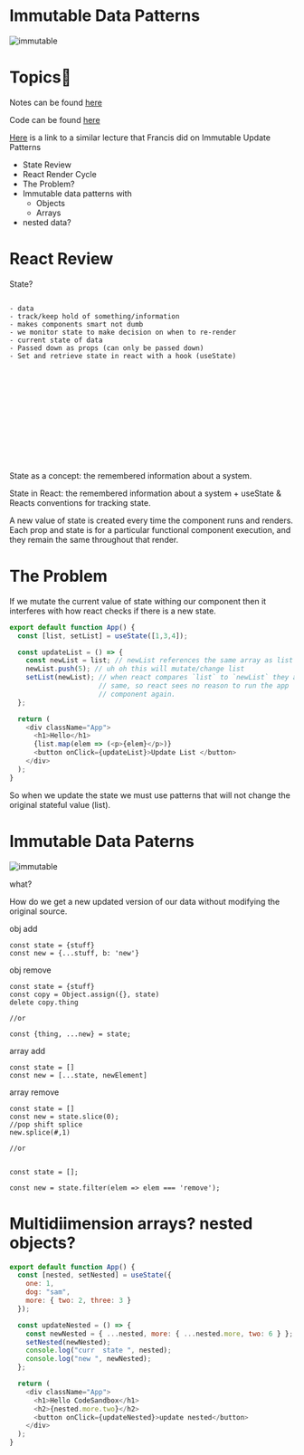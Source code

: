 
# Immutable Data Patterns

![immutable](https://raw.githubusercontent.com/tborsa/lectures/master/week7/day2/assets/tablet.jpg)


# Topics📢

Notes can be found [here](https://github.com/tborsa/lectures/tree/master/week7/day2)

Code can be found [here](https://github.com/tborsa/react-week-playground)

[Here](https://www.youtube.com/watch?v=4gzOQ-s7Sfs&feature=youtu.be) is a link to a similar lecture that Francis did on Immutable Update Patterns 

- State Review
- React Render Cycle
- The Problem?
- Immutable data patterns with
  - Objects 
  - Arrays
- nested data?


# React Review

State?

```

- data
- track/keep hold of something/information
- makes components smart not dumb
- we monitor state to make decision on when to re-render
- current state of data
- Passed down as props (can only be passed down)
- Set and retrieve state in react with a hook (useState)














```

State as a concept: the remembered information about a system.

State in React: the remembered information about a system + useState & Reacts conventions for tracking state. 

A new value of state is created every time the component runs and renders.
Each prop and state is for a particular functional component execution, and they remain the same throughout that render. 

# The Problem

If we mutate the current value of state withing our component then it interferes with how react checks if there is a new state. 

```js
export default function App() {
  const [list, setList] = useState([1,3,4]);

  const updateList = () => {
    const newList = list; // newList references the same array as list
    newList.push(5); // uh oh this will mutate/change list
    setList(newList); // when react compares `list` to `newList` they are the
                      // same, so react sees no reason to run the app
                      // component again. 
  };

  return (
    <div className="App">
      <h1>Hello</h1>
      {list.map(elem => (<p>{elem}</p>)}
      <button onClick={updateList}>Update List </button>
    </div>
  );
}
```

So when we update the state we must use patterns that will not change the original stateful value (list). 

# Immutable Data Paterns
![immutable](https://raw.githubusercontent.com/tborsa/lectures/master/week7/day2/assets/immutable.jpg)

what?

How do we get a new updated version of our data without modifying the original source. 


obj add
```
const state = {stuff}
const new = {...stuff, b: 'new'}
```


obj remove
```
const state = {stuff}
const copy = Object.assign({}, state)
delete copy.thing

//or

const {thing, ...new} = state;

```

array add
```
const state = []
const new = [...state, newElement]
```

array remove
```
const state = []
const new = state.slice(0);
//pop shift splice
new.splice(#,1)

//or


const state = [];

const new = state.filter(elem => elem === 'remove');

```


# Multidiimension arrays? nested objects?

```js
export default function App() {
  const [nested, setNested] = useState({
    one: 1,
    dog: "sam",
    more: { two: 2, three: 3 }
  });

  const updateNested = () => {
    const newNested = { ...nested, more: { ...nested.more, two: 6 } };
    setNested(newNested);
    console.log("curr  state ", nested);
    console.log("new ", newNested);
  };

  return (
    <div className="App">
      <h1>Hello CodeSandbox</h1>
      <h2>{nested.more.two}</h2>
      <button onClick={updateNested}>update nested</button>
    </div>
  );
}
```